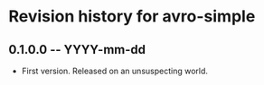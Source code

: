 # Revision history for avro-simple

## 0.1.0.0 -- YYYY-mm-dd

* First version. Released on an unsuspecting world.
